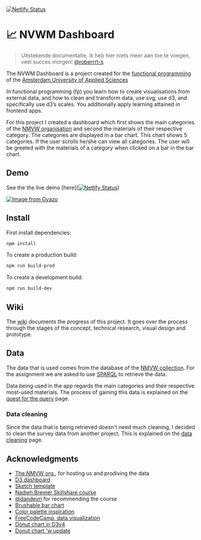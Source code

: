 [![Netlify Status](https://api.netlify.com/api/v1/badges/1c5f5275-6038-4ca7-b8d4-32f12e188f72/deploy-status)](https://app.netlify.com/sites/make-frontend-data/deploys)

# 📈 NVWM Dashboard
> Uitstekende documentatie, ik heb hier niets meer aan toe te voegen, veel succes morgen! [@roberrrt-s](https://github.com/MartijnKeesmaat/functional-programming/issues/24)

The NVWM Dashboard is a project created for the [functional programming](https://github.com/cmda-tt/course-19-20/tree/master/functional-programming) of the [Amsterdam University of Applied Sciences](https://www.hva.nl/)

In functional programming (fp) you learn how to create visualisations from external data, and how to clean and transform data, use svg, use d3, and specifically use d3’s scales. You additionally apply learning attained in frontend apps.

For this project I created a dashboard which first shows the main categories of the [NMVW organisation](https://collectie.wereldculturen.nl/#/query/a399dc40-72c2-48e0-9675-654ffc84570f) and second the materials of their respective category. The categories are displayed in a bar chart. This chart shows 5 categories. If the user scrolls he/she can view all categories. The user will be greeted with the materials of a category when clicked on a bar in the bar chart.

## Demo
See the the live demo [here]([![Netlify Status](https://api.netlify.com/api/v1/badges/1c5f5275-6038-4ca7-b8d4-32f12e188f72/deploy-status)](https://app.netlify.com/sites/make-frontend-data/deploys))

[![Image from Gyazo](https://i.gyazo.com/370d181aa181813bc5236b1939552b56.gif)](https://gyazo.com/370d181aa181813bc5236b1939552b56)

## Install
First install dependencies:

```sh
npm install
```

To create a production build:

```sh
npm run build-prod
```

To create a development build:

```sh
npm run build-dev
```

## Wiki
The [wiki](https://github.com/MartijnKeesmaat/functional-programming/wiki) documents the progress of this project. It goes over the process through the stages of the concept, technical research, visual design and prototype.

## Data
The data that is used comes from the database of the [NMVW collection](https://collectie.wereldculturen.nl/). For the assignment we are asked to use [SPARQL](https://www.w3.org/TR/rdf-sparql-query/) to retrieve the data. 

Data being used in the app regards the main categories and their respective most-used materials. The process of gaining this data is explained on the [quest for the query](https://github.com/MartijnKeesmaat/functional-programming/wiki/Quest-for-the-query) page.

### Data cleaning
Since the data that is being retrieved doesn't need much cleaning, I decided to clean the survey data from another project. This is explained on the [data cleaning](https://github.com/MartijnKeesmaat/functional-programming/wiki/Data-cleaning-exercise) page.

## Acknowledgments
- [The NMVW org.](https://collectie.wereldculturen.nl/), for hosting us and prodiving the data
- [D3 dashboard](http://bl.ocks.org/NPashaP/96447623ef4d342ee09b)
- [Sketch template](https://www.ls.graphics/charts)
- [Nadieh Bremer Skillshare course](https://www.skillshare.com/classes/Data-Visualization-Customizing-Charts-for-Beauty-Impact/84030568/projects)
- [@dandevri](https://github.com/dandevri) for recommending the course
- [Brushable bar chart](http://bl.ocks.org/nbremer/4c015860931fb6a13afc7bac51f40b43)
- [Color palette inspiration](https://colorhunt.co/palette/361)
- [FreeCodeCamp, data visualization](https://www.freecodecamp.org/learn/data-visualization)
- [Donut chart in D3v4](https://codepen.io/zakariachowdhury/pen/EZeGJy)
- [Donut chart 'w update](http://bl.ocks.org/dbuezas/9306799)
